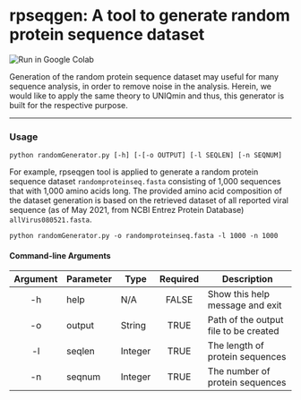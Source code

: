 # rpseqgen: A tool to generate random protein sequence dataset
![Run in Google Colab](https://img.shields.io/badge/Colab-Run_in_Google_Colab-blue?logo=Google&logoColor=FDBA18) <br>

Generation of the random protein sequence dataset may useful for many sequence analysis, in order to remove noise in the analysis. Herein, we would like to apply the same theory to UNIQmin and thus, this generator is built for the respective purpose. 

---

### Usage
`python randomGenerator.py [-h] [-[-o OUTPUT] [-l SEQLEN] [-n SEQNUM]`

For example, rpseqgen tool is applied to generate a random protein sequence dataset `randomproteinseq.fasta` consisting of 1,000 sequences that with 1,000 amino acids long. The provided amino acid composition of the dataset generation is based on the retrieved dataset of all reported viral sequence (as of May 2021, from NCBI Entrez Protein Database) `allVirus080521.fasta`. <br> 

```
python randomGenerator.py -o randomproteinseq.fasta -l 1000 -n 1000
```

#### Command-line Arguments
| Argument | Parameter | Type    	| Required | Description                                |           
|:--------:|-----------|---------	|:--------:|------------------------------------------  |
| -h       | help      | N/A     	|FALSE	   | Show this help message and exit            |
| -o       | output    | String  	|TRUE      | Path of the output file to be created      |
| -l       | seqlen    | Integer 	|TRUE      | The length of protein sequences            |
| -n       | seqnum    | Integer 	|TRUE      | The number of protein sequences            |

